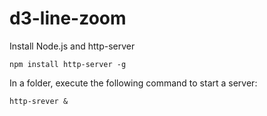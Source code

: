 # d3-line-zoom

Install Node.js and http-server

```
npm install http-server -g
```

In a folder, execute the following command to start a server: 
```
http-srever & 
```
